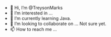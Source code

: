 - 👋 Hi, I’m @TreysonMarks
- 👀 I’m interested in ...
- 🌱 I’m currently learning Java.
- 💞️ I’m looking to collaborate on ... Not sure yet.
- 📫 How to reach me ...

<!---
TreysonMarks/TreysonMarks is a ✨ special ✨ repository because its `README.md` (this file) appears on your GitHub profile.
You can click the Preview link to take a look at your changes.
--->
